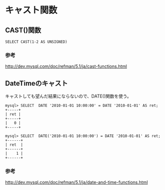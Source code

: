 ﻿# キャスト関数

## CAST()関数

```clike
SELECT CAST(1-2 AS UNSIGNED)
```

### 参考
http://dev.mysql.com/doc/refman/5.1/ja/cast-functions.html

## DateTimeのキャスト
キャストしても望んだ結果にならないので、DATE()関数を使う。

```clike
mysql> SELECT  DATE '2010-01-01 10:00:00' = DATE '2010-01-01' AS ret;
+-----+
| ret |
+-----+
|   0 |
+-----+
```

```clike
mysql> SELECT  DATE('2010-01-01 10:00:00') = DATE '2010-01-01' AS ret;
+------+
| ret  |
+------+
|    1 |
+------+
```

### 参考
http://dev.mysql.com/doc/refman/5.1/ja/date-and-time-functions.html
